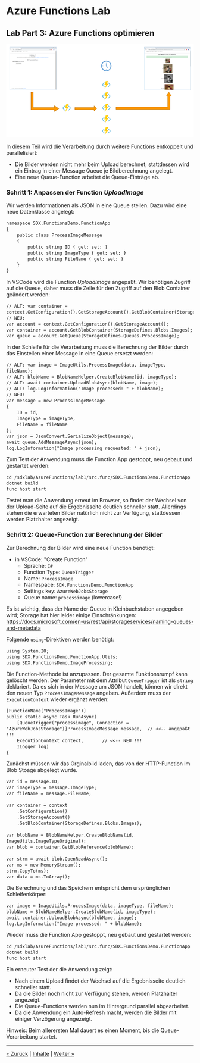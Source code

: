 # Azure Functions Lab 

## Lab Part 3: Azure Functions optimieren

![part3.png](images/part3.png)

In diesem Teil wird die Verarbeitung durch weitere Functions entkoppelt und parallelisiert:
* Die Bilder werden nicht mehr beim Upload berechnet; stattdessen wird ein Eintrag in einer Message Queue je Bildberechnung angelegt.
* Eine neue Queue-Function arbeitet die Queue-Einträge ab.



### Schritt 1: Anpassen der Function *UploadImage*

Wir werden Informationen als JSON in eine Queue stellen. Dazu wird eine neue Datenklasse angelegt:

```CSharp
namespace SDX.FunctionsDemo.FunctionApp
{
    public class ProcessImageMessage
    {
        public string ID { get; set; }
        public string ImageType { get; set; }
        public string FileName { get; set; }
    }
}
```


In VSCode wird die Function *UploadImage* angepaßt.
Wir benötigen Zugriff auf die Queue, daher muss die Zeile für den Zugriff auf den Blob Container geändert werden:

```CSharp
// ALT: var container = context.GetConfiguration().GetStorageAccount().GetBlobContainer(StorageDefines.Blobs.Images);
// NEU:
var account = context.GetConfiguration().GetStorageAccount();
var container = account.GetBlobContainer(StorageDefines.Blobs.Images);
var queue = account.GetQueue(StorageDefines.Queues.ProcessImage);
```

In der Schleife für die Verarbeitung muss die Berechnung der Bilder durch das Einstellen einer Message in eine Queue ersetzt werden: 

```CSharp
// ALT: var image = ImageUtils.ProcessImage(data, imageType, fileName);
// ALT: blobName = BlobNameHelper.CreateBlobName(id, imageType);
// ALT: await container.UploadBlobAsync(blobName, image);
// ALT: log.LogInformation("Image processed: " + blobName);
// NEU:
var message = new ProcessImageMessage
{
    ID = id,
    ImageType = imageType,
    FileName = fileName
};
var json = JsonConvert.SerializeObject(message);
await queue.AddMessageAsync(json);
log.LogInformation("Image processing requested: " + json);
```


Zum Test der Anwendung muss die Function App gestoppt, neu gebaut und gestartet werden:

	cd /sdxlab/AzureFunctions/lab1/src.func/SDX.FunctionsDemo.FunctionApp
	dotnet build
	func host start

Testet man die Anwendung erneut im Browser, so findet der Wechsel von der Upload-Seite auf die Ergebnisseite deutlich schneller statt. Allerdings stehen die erwarteten Bilder natürlich nicht zur Verfügung, stattdessen werden Platzhalter angezeigt.  



### Schritt 2: Queue-Function zur Berechnung der Bilder

Zur Berechnung der Bilder wird eine neue Function benötigt:

* in VSCode: "Create Function"
	* Sprache: 			`C#`
	* Function Type: 	`QueueTrigger`
	* Name: 			`ProcessImage`
	* Namespace:		`SDX.FunctionsDemo.FunctionApp`
	* Settings key:		`AzureWebJobsStorage`
	* Queue	name:  		`processimage` (lowercase!)
	
Es ist wichtig, dass der Name der Queue in Kleinbuchstaben angegeben wird; Storage hat hier leider einige Einschränkungen: https://docs.microsoft.com/en-us/rest/api/storageservices/naming-queues-and-metadata

Folgende `using`-Direktiven werden benötigt:

```CSharp
using System.IO;
using SDX.FunctionsDemo.FunctionApp.Utils;
using SDX.FunctionsDemo.ImageProcessing;
```


Die Function-Methode ist anzupassen. Der gesamte Funktionsrumpf kann gelöscht werden. Der Parameter mit dem Attribut `QueueTrigger` ist als `string` deklariert. Da es sich in der Message um JSON handelt, können wir direkt den neuen Typ `ProcessImageMessage` angeben. Außerdem muss der `ExecutionContext` wieder ergänzt werden:

```CSharp
[FunctionName("ProcessImage")]
public static async Task RunAsync(
    [QueueTrigger("processimage", Connection = "AzureWebJobsStorage")]ProcessImageMessage message,  // <<-- angepaßt !!!
    ExecutionContext context,		// <<-- NEU !!!
    ILogger log)
{
```

Zunächst müssen wir das Orginalbild laden, das von der HTTP-Function im Blob Stoage abgelegt wurde.  

```CSharp
var id = message.ID;
var imageType = message.ImageType;
var fileName = message.FileName;

var container = context
    .GetConfiguration()
    .GetStorageAccount()
    .GetBlobContainer(StorageDefines.Blobs.Images);

var blobName = BlobNameHelper.CreateBlobName(id, ImageUtils.ImageTypeOriginal);
var blob = container.GetBlobReference(blobName);

var strm = await blob.OpenReadAsync();
var ms = new MemoryStream();
strm.CopyTo(ms);
var data = ms.ToArray();
```

Die Berechnung und das Speichern entspricht dem ursprünglichen Schleifenkörper: 

```CSharp
var image = ImageUtils.ProcessImage(data, imageType, fileName);
blobName = BlobNameHelper.CreateBlobName(id, imageType);
await container.UploadBlobAsync(blobName, image);
log.LogInformation("Image processed: " + blobName);
```


Wieder muss die Function App gestoppt, neu gebaut und gestartet werden:

	cd /sdxlab/AzureFunctions/lab1/src.func/SDX.FunctionsDemo.FunctionApp
	dotnet build
	func host start

Ein erneuter Test der die Anwendung zeigt:

* Nach einem Upload findet der Wechsel auf die Ergebnisseite deutlich schneller statt. 
* Da die Bilder noch nicht zur Verfügung stehen, werden Platzhalter angezeigt.
* Die Queue-Functions werden nun im Hintergrund parallel abgearbeitet.
* Da die Anwendung ein Auto-Refresh macht, werden die Bilder mit einiger Verzögerung angezeigt.

Hinweis: Beim allerersten Mal dauert es einen Moment, bis die Queue-Verarbeitung startet.

---
[« Zurück](lab1-part2.md) | [Inhalte](lab1.md#lab-inhalte) | [Weiter »](lab1-part4.md)
